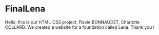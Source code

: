 # FinalLena

Hello, this is our HTML-CSS project, Flavie BONNAUDET, Charlotte COLLARD. We created a website for a foundation called Lena.
Thank you !
